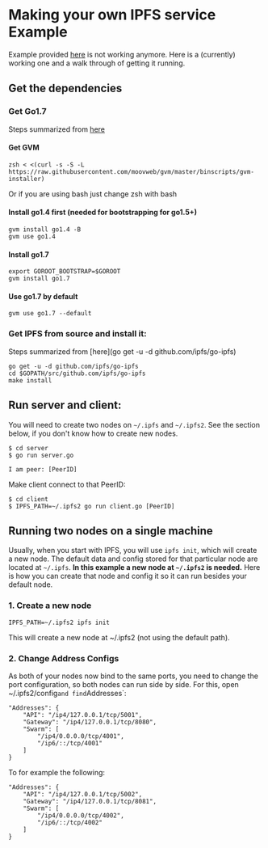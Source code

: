 # Making your own IPFS service Example
Example provided [here](https://ipfs.io/ipfs/QmTkzDwWqPbnAh5YiV5VwcTLnGdwSNsNTn2aDxdXBFca7D/example#/ipfs/QmQwAP9vFjbCtKvD8RkJdCvPHqLQjZfW7Mqbbqx18zd8j7/api/service/readme.md) is not working anymore. Here is a (currently) working one and a walk through of getting it running.

## Get the dependencies

### Get Go1.7
Steps summarized from [here](https://github.com/moovweb/gvm)

#### Get GVM
```
zsh < <(curl -s -S -L https://raw.githubusercontent.com/moovweb/gvm/master/binscripts/gvm-installer)
```
Or if you are using bash just change zsh with bash

#### Install go1.4 first (needed for bootstrapping for go1.5+)

```
gvm install go1.4 -B
gvm use go1.4
```

#### Install go1.7

```
export GOROOT_BOOTSTRAP=$GOROOT
gvm install go1.7
```

#### Use go1.7 by default

```gvm use go1.7 --default```

### Get IPFS from source and install it:
Steps summarized from [here](go get -u -d github.com/ipfs/go-ipfs)

```
go get -u -d github.com/ipfs/go-ipfs
cd $GOPATH/src/github.com/ipfs/go-ipfs
make install
```

## Run server and client:
You will need to create two nodes on `~/.ipfs` and `~/.ipfs2`. See the section below, if you don't know how to create new nodes.

```
$ cd server
$ go run server.go

I am peer: [PeerID]
```

Make client connect to that PeerID:
```
$ cd client
$ IPFS_PATH=~/.ipfs2 go run client.go [PeerID]
```

## Running two nodes on a single machine

Usually, when you start with IPFS, you will use `ipfs init`, which will create a new node. The default data and config stored for that particular node are located at `~/.ipfs`. **In this example a new node at `~/.ipfs2` is needed.** Here is how you can create that node and config it so it can run besides your default node.

### 1. Create a new node

```
IPFS_PATH=~/.ipfs2 ipfs init
```
This will create a new node at ~/.ipfs2 (not using the default path).

### 2. Change Address Configs
As both of your nodes now bind to the same ports, you need to change the port configuration, so both nodes can run side by side. For this, open ~/.ipfs2/config` and find `Addresses`:

```
"Addresses": {
    "API": "/ip4/127.0.0.1/tcp/5001",
    "Gateway": "/ip4/127.0.0.1/tcp/8080",
    "Swarm": [
        "/ip4/0.0.0.0/tcp/4001",
        "/ip6/::/tcp/4001"
    ]
}
```

To for example the following:

```
"Addresses": {
    "API": "/ip4/127.0.0.1/tcp/5002",
    "Gateway": "/ip4/127.0.0.1/tcp/8081",
    "Swarm": [
        "/ip4/0.0.0.0/tcp/4002",
        "/ip6/::/tcp/4002"
    ]
}
```

## 
